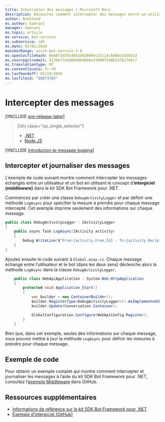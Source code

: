 ```yaml
---
title: Intercepter des messages | Microsoft Docs
description: Découvrez comment intercepter des messages entre un utilisateur et un bot à l’aide du kit SDK Bot Framework pour .NET.
author: RobStand
ms.author: kamrani
manager: kamrani
ms.topic: article
ms.service: bot-service
ms.subservice: sdk
ms.date: 03/01/2019
monikerRange: azure-bot-service-3.0
ms.openlocfilehash: 0e8873d2914d42b928004c31c14c8d60cb35b2a3
ms.sourcegitcommit: 4139ef7ebd8bb0648b8af2406f348b147817d4c7
ms.translationtype: HT
ms.contentlocale: fr-FR
ms.lasthandoff: 03/19/2019
ms.locfileid: "58073765"
---
```

# <a name="intercept-messages"></a>Intercepter des messages

[!INCLUDE [pre-release-label](../includes/pre-release-label-v3.md)]

> [!div class="op_single_selector"]
> - [.NET](../dotnet/bot-builder-dotnet-middleware.md)
> - [Node.JS](../nodejs/bot-builder-nodejs-intercept-messages.md)

[!INCLUDE [Introducton to message logging](../includes/snippet-message-logging-intro.md)]

## <a name="intercept-and-log-messages"></a>Intercepter et journaliser des messages

L’exemple de code suivant montre comment intercepter les messages échangés entre un utilisateur et un bot en utilisant le concept d’**intergiciel (middleware)** dans le kit SDK Bot Framework pour .NET. 

Commencez par créer une classe `DebugActivityLogger` et par définir une méthode `LogAsync` pour spécifier la mesure à prendre pour chaque message intercepté. Cet exemple imprime seulement des informations sur chaque message.

```cs
public class DebugActivityLogger : IActivityLogger
{
    public async Task LogAsync(IActivity activity)
    {
        Debug.WriteLine($"From:{activity.From.Id} - To:{activity.Recipient.Id} - Message:{activity.AsMessageActivity()?.Text}");
    }
}
```

Ajoutez ensuite le code suivant à `Global.asax.cs`.  Chaque message échangé entre l’utilisateur et le bot (dans les deux sens) déclenche alors la méthode `LogAsync` dans la classe `DebugActivityLogger`. 

```cs
    public class WebApiApplication : System.Web.HttpApplication
    {
        protected void Application_Start()
        {
            var builder = new ContainerBuilder();
            builder.RegisterType<DebugActivityLogger>().AsImplementedInterfaces().InstancePerDependency();
            builder.Update(Conversation.Container);

            GlobalConfiguration.Configure(WebApiConfig.Register);
        }
    }
```

Bien que, dans cet exemple, seules des informations sur chaque message, vous pouvez mettre à jour la méthode `LogAsync` pour définir les mesures à prendre pour chaque message. 

## <a name="sample-code"></a>Exemple de code 

Pour obtenir un exemple complet qui montre comment intercepter et journaliser les messages à l’aide du kit SDK Bot Framework pour .NET, consultez l’<a href="https://github.com/Microsoft/BotBuilder-Samples/tree/v3-sdk-samples/CSharp/core-Middleware" target="_blank">exemple Middleware</a> dans GitHub. 

## <a name="additional-resources"></a>Ressources supplémentaires

- <a href="/dotnet/api/?view=botbuilder-3.11.0" target="_blank">Informations de référence sur le kit SDK Bot Framework pour .NET</a>
- <a href="https://github.com/Microsoft/BotBuilder-Samples/tree/v3-sdk-samples/CSharp/core-Middleware" target="_blank">Exemple d’intergiciel (GitHub)</a>
